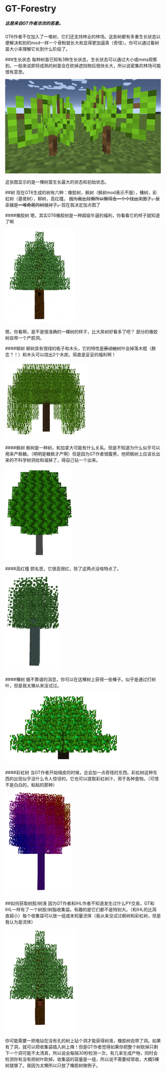 # GT-Forestry
##### 这是来自GT作者浓浓的恶意。
GT6作者不仅加入了一堆树，它们还支持林业的林场。这些树都有多重生长状态以便解决和别的mod一样一个骨粉就长大和显得更加逼真（奇怪）。你可以通过看树苗大小来理解它长到什么阶段了。

###生长状态
每种树苗已知有3种生长状态，生长状态可以通过大小或meta观察到。一般来说即将成熟的树苗会在砍掉遮挡物后很快长大，所以说密集的林场可能很有意思。

<img src="/assets/生长状态.png" width="612" height=305 />

这张图显示的是一棵树苗生长最大的状态和初始状态。

##树
现在GT6生成的树有六种：橡胶树，枫树（枫树mod表示不服），榛树，彩虹树（基佬树），柳树，高红槿。 ~~因为我比较懒所以懒得去一个个找出来图了，反正就是一堆奇葩的树就对了。~~现在我决定加点图了

####橡胶树
嗯，其实GT6橡胶树是一种超级牛逼的福利，你看看它的样子就知道了啊

<img src="/assets/橡胶树.png" width="225" height=305 />

嗯，你看啊，是不是很准确的一棵树的样子，比大屌树好看多了吧？
部分的橡胶树自带一个产胶洞。

####柳树
柳树具有很绿的板子和木头，它的特性是~~原谅她~~树叶会掉落木棍（群峦？！）和木头可以烧出2个木炭。简直是妥妥的福利啊！

<img src="/assets/柳树.png" width="270" height=250 />

####枫树
枫树是一种树，和加拿大可能有什么关系。但是不知道为什么似乎可以用来产枫糖。（明明是糖枫才产啊）但是因为GT作者很腹黑，他把枫树上应该长出来的不科学树洞给和谐掉了，得自己钻一个出来。

<img src="/assets/枫树.png" width="215" height=300 />

####高红槿
顾名思，它很高很红，除了这两点没啥特点了。

<img src="/assets/高红槿.png" width="177" height=307 />

####榛树
据不靠谱的消息，你可以在这棵树上获得一些榛子。似乎是通过打树叶，但是我太懒从来没试过。

<img src="/assets/榛树.png" width="375" height=230 />

####彩虹树
当GT作者开始嗨皮的时候，总会加一点奇怪的东西。彩虹树这种东西的出现似乎没什么令人惊讶的。它也可以提取彩虹树汁，用于各种食物。（可惜不是白白的，粘粘的那种）

<img src="/assets/彩虹树.png" width="220" height=332 />

##如何获取树胶/树液
因为GT作者和IHL作者不知道发生过什么PY交易，GT和IHL一样有了一个树胶/树脂收集袋。有趣的是它们都不是特别大。（和IHL的比简直超小）每个收集袋可以放一组或未知量流体（我从来没试过枫树和彩虹树，但是我认为是流体）

<img src="/assets/提取乳胶.png" width="232" height=333 />

你可能需要一把电钻在没有孔的树上钻个洞才能获得树液，橡胶树自带了洞。如果有了洞，就可以把收集袋插入树上辣！但是GT作者觉得如果你把整个树砍掉只剩下一个洞可能不太清真，所以说会每隔30秒检测一次，有几率生成产物，同时会检测你有没有把树叶砍掉。收集袋的容量是一组，所以说不需要经常收，大概5棵树就够了。我因为太懒所以只放了橡胶树做例子。


